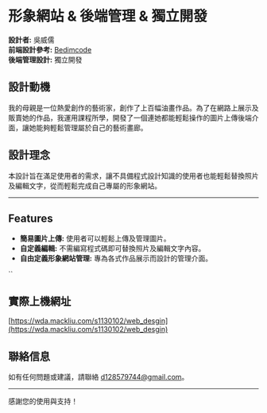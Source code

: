 # 形象網站 & 後端管理 & 獨立開發

**設計者:** 吳威儒  
**前端設計參考:** [Bedimcode](https://github.com/Bedimcode)  
**後端管理設計:** 獨立開發  

## 設計動機

我的母親是一位熱愛創作的藝術家，創作了上百幅油畫作品。為了在網路上展示及販賣她的作品，我運用課程所學，開發了一個連她都能輕鬆操作的圖片上傳後端介面，讓她能夠輕鬆管理屬於自己的藝術畫廊。

## 設計理念

本設計旨在滿足使用者的需求，讓不具備程式設計知識的使用者也能輕鬆替換照片及編輯文字，從而輕鬆完成自己專屬的形象網站。

---

## Features

- **簡易圖片上傳:** 使用者可以輕鬆上傳及管理圖片。
- **自定義編輯:** 不需編寫程式碼即可替換照片及編輯文字內容。
- **自由定義形象網站管理:** 專為各式作品展示而設計的管理介面。

``
## 實際上機網址

[https://wda.mackliu.com/s1130102/web_desgin](https://wda.mackliu.com/s1130102/web_desgin)


## 聯絡信息

如有任何問題或建議，請聯絡 [d128579744@gmail.com](mailto:d128579744@gmail.com)。

---

感謝您的使用與支持！

